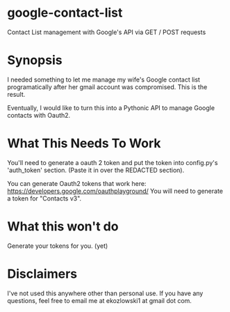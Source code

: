 # google-contact-list
Contact List management with Google's API via GET / POST requests

# Synopsis

I needed something to let me manage my wife's Google contact list programatically after her gmail account was compromised.  This is the result.

Eventually, I would like to turn this into a Pythonic API to manage Google contacts with Oauth2.

# What This Needs To Work

You'll need to generate a oauth 2 token and put the token into config.py's 'auth_token' section.  (Paste it in over the REDACTED section).

You can generate Oauth2 tokens that work here:  https://developers.google.com/oauthplayground/  You will need to generate a token for "Contacts v3".

# What this won't do

Generate your tokens for you.  (yet)

# Disclaimers

I've not used this anywhere other than personal use.  If you have any questions, feel free to email me at ekozlowski1 at gmail dot com.
